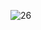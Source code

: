 ![26](https://github.com/Sulaimannabdul/FUNK74R3/assets/151133481/b24e1198-2992-4810-80f2-d5475bf834dd)

